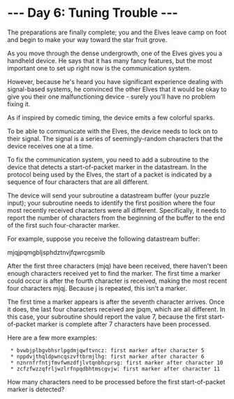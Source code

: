 # --- Day 6: Tuning Trouble ---

   The preparations are finally complete; you and the Elves leave camp on
   foot and begin to make your way toward the star fruit grove.

   As you move through the dense undergrowth, one of the Elves gives you a
   handheld device. He says that it has many fancy features, but the most
   important one to set up right now is the communication system.

   However, because he's heard you have significant experience dealing with
   signal-based systems, he convinced the other Elves that it would be okay
   to give you their one malfunctioning device - surely you'll have no
   problem fixing it.

   As if inspired by comedic timing, the device emits a few colorful sparks.

   To be able to communicate with the Elves, the device needs to lock on to
   their signal. The signal is a series of seemingly-random characters that
   the device receives one at a time.

   To fix the communication system, you need to add a subroutine to the
   device that detects a start-of-packet marker in the datastream. In the
   protocol being used by the Elves, the start of a packet is indicated by a
   sequence of four characters that are all different.

   The device will send your subroutine a datastream buffer (your puzzle
   input); your subroutine needs to identify the first position where the
   four most recently received characters were all different. Specifically,
   it needs to report the number of characters from the beginning of the
   buffer to the end of the first such four-character marker.

   For example, suppose you receive the following datastream buffer:

 mjqjpqmgbljsphdztnvjfqwrcgsmlb

   After the first three characters (mjq) have been received, there haven't
   been enough characters received yet to find the marker. The first time a
   marker could occur is after the fourth character is received, making the
   most recent four characters mjqj. Because j is repeated, this isn't a
   marker.

   The first time a marker appears is after the seventh character arrives.
   Once it does, the last four characters received are jpqm, which are all
   different. In this case, your subroutine should report the value 7,
   because the first start-of-packet marker is complete after 7 characters
   have been processed.

   Here are a few more examples:

     * bvwbjplbgvbhsrlpgdmjqwftvncz: first marker after character 5
     * nppdvjthqldpwncqszvftbrmjlhg: first marker after character 6
     * nznrnfrfntjfmvfwmzdfjlvtqnbhcprsg: first marker after character 10
     * zcfzfwzzqfrljwzlrfnpqdbhtmscgvjw: first marker after character 11

   How many characters need to be processed before the first start-of-packet
   marker is detected?

